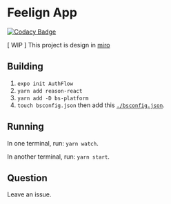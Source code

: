 # Feelign App

[![Codacy Badge](https://api.codacy.com/project/badge/Grade/3cee1f5bb85e465e8d133954970c2b6a)](https://app.codacy.com/gh/FreeHealthSolution/feelign-app?utm_source=github.com&utm_medium=referral&utm_content=FreeHealthSolution/feelign-app&utm_campaign=Badge_Grade)

[ WIP ] This project is design in [miro](https://miro.com/app/board/o9J_klYrILs=/) 

## Building

1. `expo init AuthFlow`
2. `yarn add reason-react`
3. `yarn add -D bs-platform`
4. `touch bsconfig.json` then add this [`./bsconfig.json`](./bsconfig.json).

## Running

In one terminal, run: `yarn watch`.

In another terminal, run: `yarn start`.

## Question

Leave an issue.
